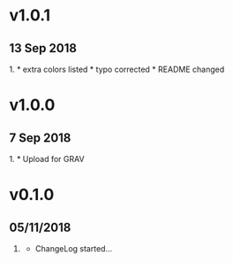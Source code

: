 # v1.0.1
## 13 Sep 2018
1.[](#update)
    * extra colors listed
    * typo corrected
    * README changed

# v1.0.0
## 7 Sep 2018
1.[](#initial)
    * Upload for GRAV

# v0.1.0
##  05/11/2018

1. [](#new)
    * ChangeLog started...
